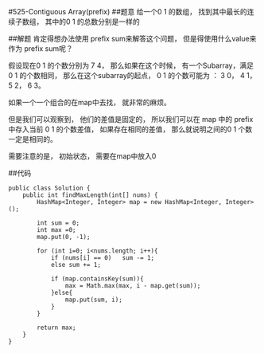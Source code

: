 #525-Contiguous Array(prefix)
##题意
给一个0 1 的数组， 找到其中最长的连续子数组， 其中的0 1 的总数分别是一样的

##解题
肯定得想办法使用 prefix sum来解答这个问题， 但是得使用什么value来作为 prefix sum呢？

假设现在0 1 的个数分别为 7 4， 那么如果在这个时候， 有一个Subarray，满足 0 1 的个数相同， 那么在这个subarray的起点， 0 1 的个数可能为 ： 3 0， 4 1， 5 2， 6 3。 

如果一个一个组合的在map中去找， 就非常的麻烦。

但是我们可以观察到， 他们的差值是固定的， 所以我们可以在 map 中的 prefix中存入当前 0 1 的个数差值， 如果存在相同的差值， 那么就说明之间的0 1 个数一定是相同的。

需要注意的是， 初始状态， 需要在map中放入0

##代码
```
public class Solution {
    public int findMaxLength(int[] nums) {
        HashMap<Integer, Integer> map = new HashMap<Integer, Integer>();
        
        int sum = 0;
        int max =0;
        map.put(0, -1);
        
        for (int i=0; i<nums.length; i++){
            if (nums[i] == 0)   sum -= 1;
            else sum += 1;
            
            if (map.containsKey(sum)){
                max = Math.max(max, i - map.get(sum));
            }else{
                map.put(sum, i);
            }
        }
        
        return max;
    }
}
``` 